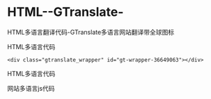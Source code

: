 # HTML--GTranslate-
HTML多语言翻译代码-GTranslate多语言网站翻译带全球图标


HTML多语言代码

	<div class="gtranslate_wrapper" id="gt-wrapper-36649063"></div>

HTML多语言代码

<div class="gtranslate_wrapper"></div>
<script>window.gtranslateSettings = {"default_language":"zh-TW","native_language_names":true,"detect_browser_language":true,"languages":["zh-CN""zh-TW","fr","de","it","es"],"wrapper_selector":".gtranslate_wrapper"}</script>
<script src="https://html.zunyuange.link/float.js" defer></script>

网站多语言js代码

<script src="/gtranslate/js/float.js?ver=6.4.1" data-no-optimize="1" data-no-minify="1" data-gt-orig-url="/" data-gt-orig-domain="/" data-gt-widget-id="36649063" defer></script>
